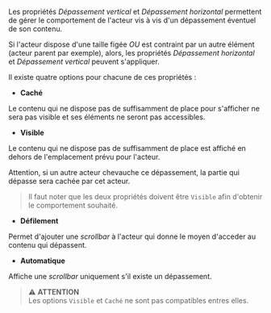 Les propriétés *Dépassement vertical* et *Dépassement horizontal* permettent de gérer le comportement de l'acteur vis à vis d'un dépassement éventuel de son contenu.

Si l'acteur dispose d'une taille figée *OU* est contraint par un autre élément (acteur parent par exemple), alors, les propriétés *Dépassement horizontal* et *Dépassement vertical* peuvent s'appliquer.

Il existe quatre options pour chacune de ces propriétés :
- **Caché**

Le contenu qui ne dispose pas de suffisamment de place pour s'afficher ne sera pas visible et ses éléments ne seront pas accessibles.

- **Visible**

Le contenu qui ne dispose pas de suffisamment de place est affiché en dehors de l'emplacement prévu pour l'acteur.

Attention, si un autre acteur chevauche ce dépassement, la partie qui dépasse sera cachée par cet acteur.

> Il faut noter que les deux propriétés doivent être `Visible` afin d'obtenir le comportement souhaité.

- **Défilement**

Permet d'ajouter une *scrollbar* à l'acteur qui donne le moyen d'acceder au contenu qui dépassent.

- **Automatique**

Affiche une *scrollbar* uniquement s'il existe un dépassement.

> ⚠️ **ATTENTION**<br>
> Les options `Visible` et `Caché` ne sont pas compatibles entres elles.
